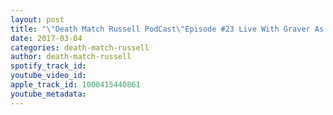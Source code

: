 ```yaml
---
layout: post
title: "\"Death Match Russell PodCast\"Episode #23 Live With Graver As Vow Presents WVDEATHMATCHES Tune In!"
date: 2017-03-04
categories: death-match-russell
author: death-match-russell
spotify_track_id: 
youtube_video_id: 
apple_track_id: 1000415440861
youtube_metadata: 
---
```

